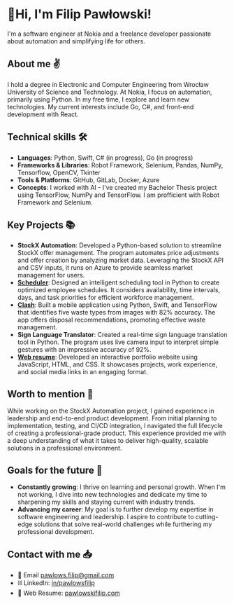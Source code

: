 # 👋Hi, I'm Filip Pawłowski!
I'm a software engineer at Nokia and a freelance developer passionate about automation and simplifying life for others.

## About me ✌️
I hold a degree in Electronic and Computer Engineering from Wrocław University of Science and Technology. At Nokia, I focus on automation, primarily using Python. In my free time, I explore and learn new technologies. My current interests include Go, C#, and front-end development with React.

## Technical skills 🛠️
- **Languages**: Python, Swift, C# (in progress), Go (in progress)
- **Frameworks & Libraries**: Robot Framework, Selenium, Pandas, NumPy, Tensorflow, OpenCV, Tkinter
- **Tools & Platforms**: GitHub, GitLab, Docker, Azure
- **Concepts**: I worked with AI - I've created my Bachelor Thesis project using TensorFlow, NumPy and TensorFlow. I am profficient with Robot Framework and Selenium.

## Key Projects 📚
- **StockX Automation**: Developed a Python-based solution to streamline StockX offer management. The program automates price adjustments and offer creation by analyzing market data. Leveraging the StockX API and CSV inputs, it runs on Azure to provide seamless market management for users.
- [**Scheduler**](https://github.com/pawlowskifilip/schedule_app): Designed an intelligent scheduling tool in Python to create optimized employee schedules. It considers availability, time intervals, days, and task priorities for efficient workforce management.
- [**Clash**](https://github.com/pawlowskifilip/Clash): Built a mobile application using Python, Swift, and TensorFlow that identifies five waste types from images with 82% accuracy. The app offers disposal recommendations, promoting effective waste management.
- **Sign Language Translator**: Created a real-time sign language translation tool in Python. The program uses live camera input to interpret simple gestures with an impressive accuracy of 92%.
- [**Web resume**](https://github.com/pawlowskifilip/web-resume): Developed an interactive portfolio website using JavaScript, HTML, and CSS. It showcases projects, work experience, and social media links in an engaging format.

## Worth to mention 🌟
While working on the StockX Automation project, I gained experience in leadership and end-to-end product development. From initial planning to implementation, testing, and CI/CD integration, I navigated the full lifecycle of creating a professional-grade product. This experience provided me with a deep understanding of what it takes to deliver high-quality, scalable solutions in a professional environment. 

## Goals for the future 🚀
- **Constantly growing**: I thrive on learning and personal growth. When I'm not working, I dive into new technologies and dedicate my time to sharpening my skills and staying current with industry trends.
- **Advancing my career**: My goal is to further develop my expertise in software engineering and leadership. I aspire to contribute to cutting-edge solutions that solve real-world challenges while furthering my professional development.

## Contact with me 📥
- 📧 Email [pawlows.filip@gmail.com](https://mail.google.com/mail/u/0/?fs=1&tf=cm&source=mailto&to=pawlows.filip@gmail.com)
- ⛓️ LinkedIn: [in/pawlowsfilip](https://www.linkedin.com/in/pawlowsfilip)
- 🛜 Web Resume: [pawlowskifilip.com](https://www.pawlowskifilip.com/)

<!--
**pawlowskifilip/pawlowskifilip** is a ✨ _special_ ✨ repository because its `README.md` (this file) appears on your GitHub profile.

Here are some ideas to get you started:

- 🔭 I’m currently working on ...
- 🌱 I’m currently learning ...
- 👯 I’m looking to collaborate on ...
- 🤔 I’m looking for help with ...
- 💬 Ask me about ...
- 📫 How to reach me: ...
- 😄 Pronouns: ...
- ⚡ Fun fact: ...
-->
